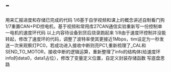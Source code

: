 # -
用来汇报进度和存储已完成的代码
1/6基于自学视频和课上的概念讲述自制看门狗 
1/7重置CAN+PID控电机，基于视频和常用库27CAN通信实验重新写一份控制单一电机的速度环代码
以上内容待设备到货后烧录跑起来
1/8由于速度环控制并没能转起，修改了速度环的代码，调整了波特率使其更接近1Mbps，tim设定为一秒发送一次来观察灯PC0，若成功进入接收中断则亮PC1,重新梳理了_CAL和SEND_TO_MOTOR，接收中断的逻辑运算，重新整理了info的结构体(给速度环info的data0，data1占位），修改了变量定义位置，自定义封装存储函数
写底盘思路